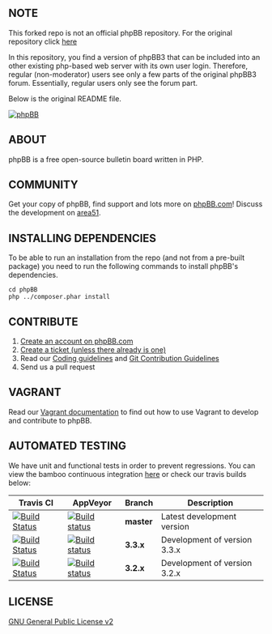 ## NOTE

This forked repo is not an official phpBB repository. For the original repository click [here](https://github.com/phpbb/phpbb)

In this repository, you find a version of phpBB3 that can be included into an other existing php-based web server with its own user login. Therefore, regular (non-moderator) users see only a few parts of the original phpBB3 forum. Essentially, regular users only see the forum part.

Below is the original README file.

[![phpBB](https://www.phpbb.com/theme/images/logos/blue/160x52.png)](http://www.phpbb.com)

## ABOUT

phpBB is a free open-source bulletin board written in PHP.

## COMMUNITY

Get your copy of phpBB, find support and lots more on [phpBB.com](http://www.phpbb.com)! Discuss the development on [area51](http://area51.phpbb.com/phpBB/index.php).

## INSTALLING DEPENDENCIES

To be able to run an installation from the repo (and not from a pre-built package) you need to run the following commands to install phpBB's dependencies.

	cd phpBB
	php ../composer.phar install


## CONTRIBUTE

1. [Create an account on phpBB.com](http://www.phpbb.com/community/ucp.php?mode=register)
2. [Create a ticket (unless there already is one)](http://tracker.phpbb.com/secure/CreateIssue!default.jspa)
3. Read our [Coding guidelines](https://area51.phpbb.com/docs/dev/development/coding_guidelines.html) and [Git Contribution Guidelines](https://area51.phpbb.com/docs/dev/development/git.html)
4. Send us a pull request

## VAGRANT

Read our [Vagrant documentation](phpBB/docs/vagrant.md) to find out how to use Vagrant to develop and contribute to phpBB.

## AUTOMATED TESTING

We have unit and functional tests in order to prevent regressions. You can view the bamboo continuous integration [here](https://bamboo.phpbb.com) or check our travis builds below:

Travis CI  | AppVeyor | Branch  | Description
---------- | -------- | ------- | -----------
[![Build Status](https://travis-ci.org/phpbb/phpbb.svg?branch=master)](http://travis-ci.org/phpbb/phpbb) | [![Build status](https://ci.appveyor.com/api/projects/status/8g98ybngd2f3axy1/branch/master?svg=true)](https://ci.appveyor.com/project/phpBB/phpbb/branch/master) | **master** | Latest development version
[![Build Status](https://travis-ci.org/phpbb/phpbb.svg?branch=3.3.x)](http://travis-ci.org/phpbb/phpbb) | [![Build status](https://ci.appveyor.com/api/projects/status/8g98ybngd2f3axy1/branch/3.3.x?svg=true)](https://ci.appveyor.com/project/phpBB/phpbb/branch/3.3.x) | **3.3.x** | Development of version 3.3.x
[![Build Status](https://travis-ci.org/phpbb/phpbb.svg?branch=3.2.x)](http://travis-ci.org/phpbb/phpbb) | [![Build status](https://ci.appveyor.com/api/projects/status/8g98ybngd2f3axy1/branch/3.2.x?svg=true)](https://ci.appveyor.com/project/phpBB/phpbb/branch/3.2.x) | **3.2.x** | Development of version 3.2.x

## LICENSE

[GNU General Public License v2](http://opensource.org/licenses/gpl-2.0.php)
